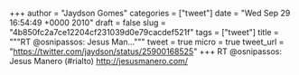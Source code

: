 
+++
author = "Jaydson Gomes"
categories = ["tweet"]
date = "Wed Sep 29 16:54:49 +0000 2010"
draft = false
slug = "4b850fc2a7ce12204cf231039d0e79cacdef521f"
tags = ["tweet"]
title = """RT @osnipassos: Jesus Man..."""
tweet = true
micro = true
tweet_url = "https://twitter.com/jaydson/status/25900168525"
+++
RT @osnipassos: Jesus Manero (#rialto) http://jesusmanero.com/
